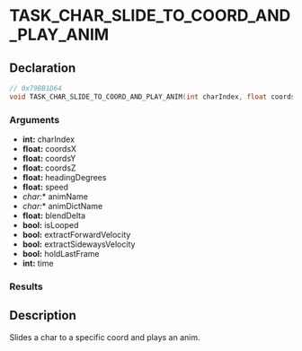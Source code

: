 # TASK_CHAR_SLIDE_TO_COORD_AND_PLAY_ANIM

## Declaration
```cpp
// 0x79BB1D64
void TASK_CHAR_SLIDE_TO_COORD_AND_PLAY_ANIM(int charIndex, float coordsX, float coordsY, float coordsZ, float headingDegrees, float speed, char* animName, char* animDictName, float blendDelta, bool isLooped, bool extractForwardVelocity, bool extractSidewaysVelocity, bool holdLastFrame, int time);
```

### Arguments
- **int:** charIndex
- **float:** coordsX
- **float:** coordsY
- **float:** coordsZ
- **float:** headingDegrees
- **float:** speed
- **char*:** animName
- **char*:** animDictName
- **float:** blendDelta
- **bool:** isLooped
- **bool:** extractForwardVelocity
- **bool:** extractSidewaysVelocity
- **bool:** holdLastFrame
- **int:** time

### Results

## Description
Slides a char to a specific coord and plays an anim.